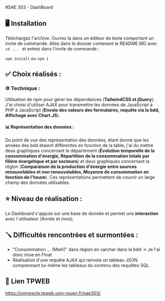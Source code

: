 #SAE 303 - DashBoard

## 🖥️ Installation

Téléchargez l'archive. Ouvrez la dans un éditeur de texte comportant un invite de commande. Allez dans le dossier contenant le README.MD avec `cd ... ` et entrez dans l'invite de commande :

`npm install` ou `npm i`

## ✅ Choix réalisés :

### ⚙️ Technique :

Utilisation de npm pour gérer les dépendances (**TailwindCSS et jQuery**).
J'ai choisi d'utiliser AJAX pour transmettre les données de JavaScript à PHP à JavaScript (**Envoie des valeurs des formulaires, requête via la bdd, Affichage avec Chart.JS**).

#### 📊 Représentation des données :

Du point de vue des représentation des données, étant donné que les années des bdd étaient différentes en fonction de la table, j'ai du mettre deux graphiques concernant le département (**Évolution temporelle de la consommation d'énergie, Répartition de la consommation totale par filière énergétique et par secteurs**) et deux graphiques concernant la région (**Comparaison de la production d'énergie entre sources renouvelables et non renouvelables, Moyenne de consommation en fonction de l'heure**). Ces représentations permettent de couvrir un large champ des données utilisables.

## ⭐️ Niveau de réalisation :

Le Dashboard s'appuie sur une base de donnée et permet une **interaction** avec l'utilisateur (Année et mois).

## 🪛 Difficultés rencontrées et surmontées :

-  "Consommation ... (Mwh)" dans région en varchar dans la bdd -> Je l'ai donc mise en Float
-  Réalisation d'une requête AJAX qui renvoie un tableau JSON comprennant lui-même les tableaux du contenu des requêtes SQL.

## 🔗 Lien TPWEB

https://omnescle.tpweb.univ-rouen.fr/sae303/
